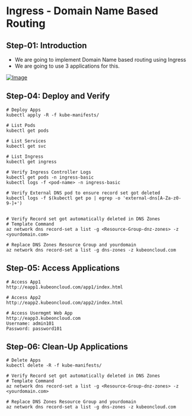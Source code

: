 # Ingress - Domain Name Based Routing

## Step-01: Introduction
- We are going to implement Domain Name based routing using Ingress
- We are going to use 3 applications for this.

[![Image](https://www.stacksimplify.com/course-images/azure-aks-ingress-domain-name-based-routing.png "Azure AKS Kubernetes - Masterclass")](https://www.udemy.com/course/aws-eks-kubernetes-masterclass-devops-microservices/?referralCode=257C9AD5B5AF8D12D1E1)


## Step-04: Deploy and Verify
```t
# Deploy Apps
kubectl apply -R -f kube-manifests/

# List Pods
kubectl get pods

# List Services
kubectl get svc

# List Ingress
kubectl get ingress

# Verify Ingress Controller Logs
kubectl get pods -n ingress-basic
kubectl logs -f <pod-name> -n ingress-basic

# Verify External DNS pod to ensure record set got deleted
kubectl logs -f $(kubectl get po | egrep -o 'external-dns[A-Za-z0-9-]+')


# Verify Record set got automatically deleted in DNS Zones
# Template Command
az network dns record-set a list -g <Resource-Group-dnz-zones> -z <yourdomain.com>

# Replace DNS Zones Resource Group and yourdomain
az network dns record-set a list -g dns-zones -z kubeoncloud.com
```

## Step-05: Access Applications
```t
# Access App1
http://eapp1.kubeoncloud.com/app1/index.html

# Access App2
http://eapp2.kubeoncloud.com/app2/index.html

# Access Usermgmt Web App
http://eapp3.kubeoncloud.com
Username: admin101
Password: password101

```

## Step-06: Clean-Up Applications
```t
# Delete Apps
kubectl delete -R -f kube-manifests/

# Verify Record set got automatically deleted in DNS Zones
# Template Command
az network dns record-set a list -g <Resource-Group-dnz-zones> -z <yourdomain.com>

# Replace DNS Zones Resource Group and yourdomain
az network dns record-set a list -g dns-zones -z kubeoncloud.com
```



